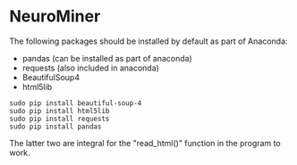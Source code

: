 # NeuroMiner
The following packages should be installed by default as part of Anaconda:
+ pandas (can be installed as part of anaconda)
+ requests (also included in anaconda)
+ BeautifulSoup4
+ html5lib

```
sudo pip install beautiful-soup-4
sudo pip install html5lib
sudo pip install requests
sudo pip install pandas
```


The latter two are integral for the "read_html()" function in the program to work.


 
